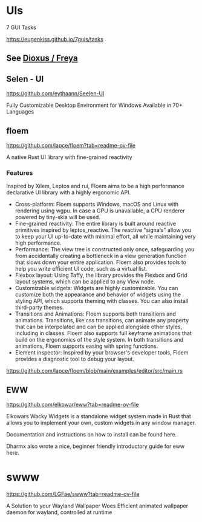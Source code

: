 # UIs

7 GUI Tasks

https://eugenkiss.github.io/7guis/tasks


## See [Dioxus / Freya](gui/gui.mdi.md)


## Selen - UI


https://github.com/eythaann/Seelen-UI

Fully Customizable Desktop Environment for Windows
Available in 70+ Languages




## floem

https://github.com/lapce/floem?tab=readme-ov-file

A native Rust UI library with fine-grained reactivity


### Features

Inspired by Xilem, Leptos and rui, Floem aims to be a high performance declarative UI library with a highly ergonomic API.

- Cross-platform: Floem supports Windows, macOS and Linux with rendering using wgpu. In case a GPU is unavailable, a CPU renderer powered by tiny-skia will be used.
- Fine-grained reactivity: The entire library is built around reactive primitives inspired by leptos_reactive. The reactive "signals" allow you to keep your UI up-to-date with minimal effort, all while maintaining very high performance.
- Performance: The view tree is constructed only once, safeguarding you from accidentally creating a bottleneck in a view generation function that slows down your entire application. Floem also provides tools to help you write efficient UI code, such as a virtual list.
- Flexbox layout: Using Taffy, the library provides the Flexbox and Grid layout systems, which can be applied to any View node.
- Customizable widgets: Widgets are highly customizable. You can customize both the appearance and behavior of widgets using the styling API, which supports theming with classes. You can also install third-party themes.
- Transitions and Animations: Floem supports both transitions and animations. Transitions, like css transitions, can animate any property that can be interpolated and can be applied alongside other styles, including in classes. Floem also supports full keyframe animations that build on the ergonomics of the style system. In both transitions and animations, Floem supports easing with spring functions.
- Element inspector: Inspired by your browser's developer tools, Floem provides a diagnostic tool to debug your layout.


https://github.com/lapce/floem/blob/main/examples/editor/src/main.rs




## EWW


https://github.com/elkowar/eww?tab=readme-ov-file


Elkowars Wacky Widgets is a standalone widget system made in Rust that allows you to implement your own, custom widgets in any window manager.

Documentation and instructions on how to install can be found here.

Dharmx also wrote a nice, beginner friendly introductory guide for eww here.





# swww

https://github.com/LGFae/swww?tab=readme-ov-file

A Solution to your Wayland Wallpaper Woes
Efficient animated wallpaper daemon for wayland, controlled at runtime






